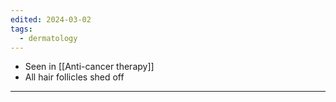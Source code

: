 ```yaml
---
edited: 2024-03-02
tags:
  - dermatology
---
```

- Seen in [[Anti-cancer therapy]] 
- All hair follicles shed off 

---
